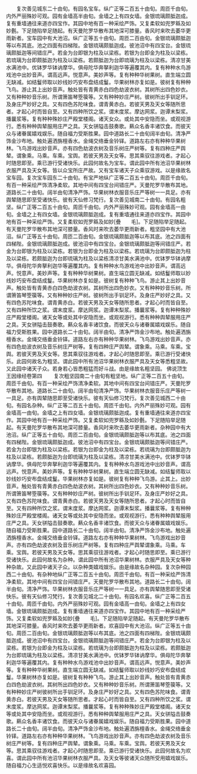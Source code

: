 <!-- { "loadSidebar": true } -->
　　复次善见城东二十由旬。有园名宝车。纵广正等二百五十由旬。周匝千由旬。内外严丽殊妙可观。园有金墙高半由旬。金墙之上有四女墙。金银琉璃颇胝迦成。复有重墙通往来道亦四宝作。其园中地有百一种采绘严饰。又复柔软如兜罗緜及如妙氎。下足随陷举足随起。有天曼陀罗华散布其地深可膝量。香风时来吹去萎华更雨新者。宝车园中有大池沼。纵广正等五十由旬。周匝二百由旬。金银琉璃颇胝迦等以布其底。池之四面有四梯陛。金银琉璃颇胝迦成。彼池沼中有四宝台。金银琉璃颇胝迦等间错庄严。若金为台即银为柱及以梁栋。若银为台即金为柱及以梁栋。若琉璃为台即颇胝迦为柱及以梁栋。若颇胝迦为台即琉璃为柱及以梁栋。清凉甘美水满池中。优钵罗华钵讷摩华。俱母陀华奔拏利迦华等遍覆其内。复有种种水鸟游戏池中出妙音声。谓高远声。悦意声。美妙声等。复有种种华树果树。直生端立圆无缺减。如结鬘师取以妙线妙巧安布盘结成鬘。华果树林亦复如是。彼树复有种种飞鸟。游止其上出妙音声。触处皆有青黄赤白四色劫波衣树。其树所出四色妙衣。又有种种妙音乐树。所谓箫笛琴箜篌等。又有种种妙庄严树。彼树所出手钏足环。及身庄严妙好之具。又有四色苏陀味食。谓青黄赤白。若彼天男及天女等随所思者。才起心时而皆自至。又有四种所饮之浆。谓末度浆。摩达网浆。迦谭末梨浆。播曩浆等。复有种种殊妙庄严殿堂楼阁。诸天女众。或处其中安隐而坐。或观视游行。悉有种种舆辇服用庄严之具。天女骈隘击鼓奏歌。爇众名香丰诸饮食。而彼天众与诸眷属嬉戏娱乐。随自福力受斯胜果。园中道路长二十由旬阔半由旬。清净严饰金沙布地。触处遍洒旃檀香水。金绳交络垂金铃铎。道路左右亦有种种华果树林。飞鸟游戏出妙音声。亦有四色劫波衣树及音乐树庄严树等。复有四种庄严舆辇。谓象乘。马乘。车乘。宝舆。若彼天男及天女等。思其乘驭往游戏者。才起心时随思即至。乘已游行受诸快乐。此园何故名为宝车。谓此园中所有池沼华果树林衣服严具及天女等。皆以众宝所庄严故。又有宝车诸天子众乘驭游戏。以是缘故名宝车园。复次宝车园东二十由旬。有宝严地纵广正等二百五十由旬。周匝千由旬。有百一种采绘严饰清净柔软。其地中间有四宝台间错庄严。天曼陀罗华散布其地。道路长二十由旬。阔半由旬清净严饰。华果树林衣服音乐庄严等树一一具足。亦有舆辇随思即至受诸快乐。彼有天仙修习梵行。复次善见城南二十由旬。有园名粗坚。纵广正等二百五十由旬。周匝千由旬。内外严丽殊妙可观。园有金墙高一由旬。金墙之上有四女墙。金银琉璃颇胝迦成。复有重墙通往来道亦四宝作。其园中地有百一种采绘严饰。又复柔软如兜罗緜及如妙[疊　　毛]。下足随陷举足随起。有天曼陀罗华散布其地深可膝量。香风时来吹去萎华更雨新者。粗坚园中有大池沼。纵广正等五十由旬。周匝二百由旬。金银琉璃颇胝迦等以布其底。池之四面有四梯陛。金银琉璃颇胝迦成。彼池沼中有四宝台。金银琉璃颇胝迦等间错庄严。若金为台即银为柱及以梁栋。若银为台即金为柱及以梁栋。若琉璃为台即颇胝迦为柱及以梁栋。若颇胝迦为台即琉璃为柱及以梁栋清凉甘美水满池中。优钵罗华钵讷摩华。俱母陀华奔拏利迦华等遍覆其内。复有种种水鸟游戏池中出妙音声。谓高远声。悦意声。美妙声等。复有种种华树果树。直生端立圆无缺减。如结鬘师取以妙线妙巧安布盘结成鬘。华果树林亦复如是。彼树复有种种飞鸟。游止其上出妙音声。触处皆有青黄赤白四色劫波衣树。其树所出四色妙衣。又有种种妙音乐树。所谓箫笛琴箜篌等。又有种种妙庄严树。彼树所出手钏足环。及身庄严妙好之具。又有四色苏陀味食。谓青黄赤白。若彼天男及天女等随所思者。才起心时而皆自至。又有四种所饮之浆。谓末度浆。摩达网浆。迦谭末梨浆。播曩浆等。复有种种殊妙庄严殿堂楼阁。诸天女等或处其中安隐而坐。或观视游行。悉有种种舆辇服用庄严之具。天女骈隘击鼓奏歌。爇众名香丰诸饮食。而彼天众与诸眷属嬉戏娱乐。随自福力受斯胜果。园中道路长二十由旬。阔半由旬。清净严饰金沙布地。触处遍洒旃檀香水。金绳交络垂金铃铎。道路左右亦有种种华果树林。飞鸟游戏出妙音声。亦有四色劫波衣树及音乐树庄严树等。复有四种庄严舆辇。谓象乘。马乘。车乘。宝舆。若彼天男及天女等。思其乘驭往游戏者。才起心时随思即至。乘已游行受诸快乐。此园何故名为粗坚。谓此园中所有池沼华果树林衣服严具及天女等悉粗坚故。又此园中诸天子众。若身若心皆悉粗猛而好斗战。由是缘故名粗坚园。
佛说顶生王因缘经卷第四
　　复次粗坚园南二十由旬有粗坚地。纵广正等二百五十由旬。周匝千由旬。有百一种采绘严饰清净柔软。其地中间有四宝台间错庄严。天曼陀罗华散布其地。道路长二十由旬。阔半由旬清净严饰。华果树林衣服音乐庄严等树一一具足。亦有舆辇随思即至受诸快乐。彼有天仙修习梵行。复次善见城西二十由旬。有园名杂种。纵广正等二百五十由旬。周匝千由旬。内外严丽殊妙可观。园有金墙高一由旬。金墙之上有四女墙。金银琉璃颇胝迦成。复有重墙通往来道亦四宝作。其园中地有百一种采绘严饰。又复柔软如兜罗緜及如妙氎。下足随陷举足随起。有天曼陀罗华散布其地深可膝量。香风时来吹去萎华更雨新者。杂种园中有大池沼。纵广正等五十由旬。周匝二百由旬。金银琉璃颇胝迦等以布其底。池之四面有四梯陛。金银琉璃颇胝迦成。彼池沼中有四宝台。金银琉璃颇胝迦等间错庄严。若金为台即银为柱及以梁栋。若银为台即金为柱及以梁栋。若琉璃为台即颇胝迦为柱及以梁栋。若颇胝迦为台即琉璃为柱及以梁栋。清凉甘美水满池中。优钵罗华钵讷摩华。俱母陀华奔拏利迦华等遍覆其内。复有种种水鸟游戏池中出妙音声。谓高远声。悦意声。美妙声等。复有种种华树果树。直生端立圆无缺减。如结鬘师取以妙线妙巧安布盘结成鬘。华果树林亦复如是。彼树复有种种飞鸟游。止其上。出妙音声。触处皆有青黄赤白四色劫波衣树。其树所出四色妙衣。又有种种妙音乐树。所谓箫笛琴箜篌等。又有种种妙庄严树。彼树所出手钏足环。及身庄严妙好之具。又有四色苏陀味食。谓青黄赤白。若彼天男及天女等随所思者。才起心时而皆自至。又有四种所饮之浆。谓末度浆。摩达网浆。迦谭末梨浆。播曩浆等。复有种种殊妙庄严殿堂楼阁。诸天女等或处其中安隐而坐。或观视游行。悉有种种舆辇服用庄严之具。天女骈隘击鼓奏歌。爇众名香丰诸饮食。而彼天众与诸眷属嬉戏娱乐。随自福力受斯胜果。园中道路长二十由旬。阔半由旬。清净严饰金沙布地。触处遍洒旃檀香水。金绳交络垂金铃铎。道路左右亦有种种华果树林。飞鸟游戏出妙音声。亦有四色劫波衣树及音乐树庄严树等。复有四种庄严舆辇谓象乘。马乘。车乘。宝舆。若彼天男及天女等。思其乘驭往游戏者。才起心时随思即至。乘已游行受诸快乐。此园何故名为杂种。谓此园中所有池沼华果树林。衣服严具及天女等种种杂故。又此园中诸天子众。以杂种类嬉戏娱乐。由是缘故名杂种园。复次杂种园西二十由旬。有杂种地纵广正等二百五十由旬。周匝千由旬。有百一种采绘严饰清净柔软。其地中间有四宝台间错庄严。天曼陀罗华散布其地。道路长二十由旬。阔半由旬。清净严饰。华果树林衣服音乐庄严等树一一具足。亦有舆辇随思即至受诸快乐。彼有天仙修习梵行。复次善见城北二十由旬。有园名欢喜。纵广正等二百五十由旬。周匝千由旬。内外严丽殊妙可观。园有金墙高一由旬。金墙之上有四女墙。金银琉璃颇胝迦成。复有重墙通往来道亦四宝作。其园中地有百一种采绘严饰。又复柔软如兜罗緜及如妙[疊　　毛]。下足随陷举足随起。有天曼陀罗华散布其地深可膝量。香风时来吹去萎华更雨新者。欢喜园中有大池沼。纵广正等五十由旬。周匝二百由旬。金银琉璃颇胝迦等以布其底。池之四面有四梯陛。金银琉璃颇胝迦成。彼池沼中有四宝台。金银琉璃颇胝迦等间错庄严。若金为台即银为柱及以梁栋。若银为台即金为柱及以梁栋。若琉璃为台即颇胝迦为柱及以梁栋。若颇胝迦为台即琉璃为柱及以梁栋。清凉甘美水满池中。优钵罗华钵讷摩华。俱母陀华奔拏利迦华等遍覆其内。复有种种水鸟游戏池中出妙音声。谓高远声。悦意声。美妙声等。复有种种华树果树。直生端立圆无缺减。如结鬘师取以妙线妙巧安布盘结成鬘。华果树林亦复如是。彼树复有种种飞鸟。游止其上出妙音声。触处皆有青黄赤白四色劫波衣树。其树所出四色妙衣。又有种种妙音乐树。所谓箫笛琴箜篌等。又有种种妙庄严树彼树所出手钏足环。及身庄严妙好之具。又有四色苏陀味食。谓青黄赤白。若彼天男及天女等随所思者。才起心时而皆自至。又有四种所饮之浆。谓末度浆。摩达网浆。迦谭末梨浆。播曩浆等。复有种种殊妙庄严殿堂楼阁。诸天女等或处其中安隐而坐。或观视游行。悉有种种舆辇服用庄严之具。天女骈隘击鼓奏歌。爇众名香丰诸饮食。而彼天众与诸眷属嬉戏娱乐。随自福力受斯胜果。园中道路长二十由旬。阔半由旬。清净严饰金沙布地。触处遍洒旃檀香水。金绳交络垂金铃铎。道路左右亦有种种华果树林。飞鸟游戏出妙音声。亦有四色劫波衣树及音乐树庄严树等。复有四种庄严舆辇。谓象乘。马乘。车乘。宝舆。若彼天男及天女等。思其乘驭往游戏者。才起心时随思即至。乘已游行受诸快乐。此园何故名为欢喜。谓此园中所有池沼华果树林衣服严具。及天女等彼诸天众随所受用嬉戏娱乐。随自福力心生适悦欢喜快乐。以是缘故名欢喜园。
